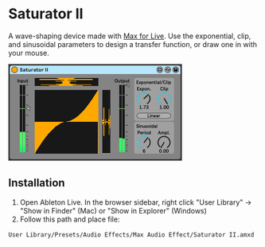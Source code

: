 # Saturator II

A wave-shaping device made with [Max for Live](https://www.ableton.com/en/live/max-for-live/). Use the exponential, clip, and sinusoidal parameters to design a transfer function, or draw one in with your mouse.

![plot](./demo.png)

## Installation

1. Open Ableton Live. In the browser sidebar, right click "User Library" -> "Show in Finder" (Mac) or "Show in Explorer" (Windows)
2. Follow this path and place file:
```
User Library/Presets/Audio Effects/Max Audio Effect/Saturator II.amxd
```
